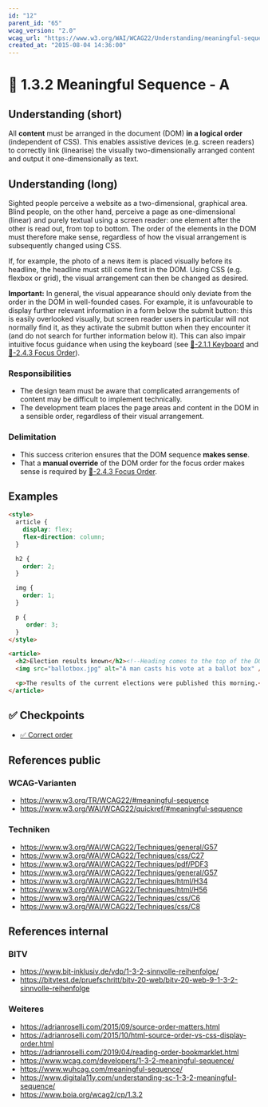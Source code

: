 ```yaml
---
id: "12"
parent_id: "65"
wcag_version: "2.0"
wcag_url: "https://www.w3.org/WAI/WCAG22/Understanding/meaningful-sequence.html"
created_at: "2015-08-04 14:36:00"
---
```


# 📜 1.3.2 Meaningful Sequence - A

## Understanding (short)

All **content** must be arranged in the document (DOM) **in a logical order** (independent of CSS). This enables assistive devices (e.g. screen readers) to correctly link (linearise) the visually two-dimensionally arranged content and output it one-dimensionally as text.

## Understanding (long)

Sighted people perceive a website as a two-dimensional, graphical area. Blind people, on the other hand, perceive a page as one-dimensional (linear) and purely textual using a screen reader: one element after the other is read out, from top to bottom. The order of the elements in the DOM must therefore make sense, regardless of how the visual arrangement is subsequently changed using CSS.

If, for example, the photo of a news item is placed visually before its headline, the headline must still come first in the DOM. Using CSS (e.g. flexbox or grid), the visual arrangement can then be changed as desired.

**Important:** In general, the visual appearance should only deviate from the order in the DOM in well-founded cases. For example, it is unfavourable to display further relevant information in a form below the submit button: this is easily overlooked visually, but screen reader users in particular will not normally find it, as they activate the submit button when they encounter it (and do not search for further information below it). This can also impair intuitive focus guidance when using the keyboard (see [📜-2.1.1 Keyboard](/en/wcag/2.1.1-keyboard) and [📜-2.4.3 Focus Order](/en/wcag/2.4.3-focus-order)).

### Responsibilities

- The design team must be aware that complicated arrangements of content may be difficult to implement technically.
- The development team places the page areas and content in the DOM in a sensible order, regardless of their visual arrangement.

### Delimitation

- This success criterion ensures that the DOM sequence **makes sense**.
- That a **manual override** of the DOM order for the focus order makes sense is required by [📜-2.4.3 Focus Order](/en/wcag/2.4.3-focus-order).

## Examples

```html
<style>
  article {
    display: flex;
    flex-direction: column;
  }

  h2 {
    order: 2;
  }

  img {
    order: 1;
  }

  p {
     order: 3;
  }
</style>

<article>
  <h2>Election results known</h2><!--Heading comes to the top of the DOM-->
  <img src="ballotbox.jpg" alt="A man casts his vote at a ballot box" /><!-- Visually, however, the image is at the top-->

  <p>The results of the current elections were published this morning.</p>
</article>
```

## ✅ Checkpoints

- [✅ Correct order](correct-order)

## References public

### WCAG-Varianten
- <https://www.w3.org/TR/WCAG22/#meaningful-sequence>
- <https://www.w3.org/WAI/WCAG22/quickref/#meaningful-sequence>

### Techniken
- <https://www.w3.org/WAI/WCAG22/Techniques/general/G57>
- <https://www.w3.org/WAI/WCAG22/Techniques/css/C27>
- <https://www.w3.org/WAI/WCAG22/Techniques/pdf/PDF3>
- <https://www.w3.org/WAI/WCAG22/Techniques/general/G57>
- <https://www.w3.org/WAI/WCAG22/Techniques/html/H34>
- <https://www.w3.org/WAI/WCAG22/Techniques/html/H56>
- <https://www.w3.org/WAI/WCAG22/Techniques/css/C6>
- <https://www.w3.org/WAI/WCAG22/Techniques/css/C8>

## References internal

### BITV
- <https://www.bit-inklusiv.de/vdp/1-3-2-sinnvolle-reihenfolge/>
- <https://bitvtest.de/pruefschritt/bitv-20-web/bitv-20-web-9-1-3-2-sinnvolle-reihenfolge>

### Weiteres

- <https://adrianroselli.com/2015/09/source-order-matters.html>
- <https://adrianroselli.com/2015/10/html-source-order-vs-css-display-order.html>
- <https://adrianroselli.com/2019/04/reading-order-bookmarklet.html>
- <https://www.wcag.com/developers/1-3-2-meaningful-sequence/>
- <https://www.wuhcag.com/meaningful-sequence/>
- <https://www.digitala11y.com/understanding-sc-1-3-2-meaningful-sequence/>
- <https://www.boia.org/wcag2/cp/1.3.2>
